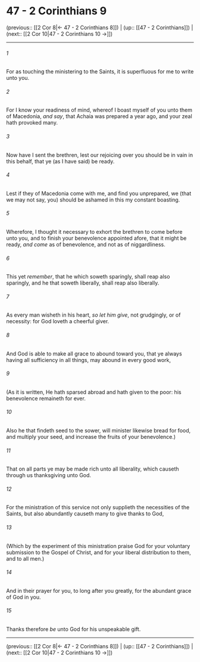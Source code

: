# 47 - 2 Corinthians 9

(previous:: [[2 Cor 8|← 47 - 2 Corinthians 8]]) | (up:: [[47 - 2 Corinthians]]) | (next:: [[2 Cor 10|47 - 2 Corinthians 10 →]])

***


###### 1 
For as touching the ministering to the Saints, it is superfluous for me to write unto you. 

###### 2 
For I know your readiness of mind, whereof I boast myself of you unto them of Macedonia, _and say_, that Achaia was prepared a year ago, and your zeal hath provoked many. 

###### 3 
Now have I sent the brethren, lest our rejoicing over you should be in vain in this behalf, that ye (as I have said) be ready. 

###### 4 
Lest if they of Macedonia come with me, and find you unprepared, we (that we may not say, you) should be ashamed in this my constant boasting. 

###### 5 
Wherefore, I thought it necessary to exhort the brethren to come before unto you, and to finish your benevolence appointed afore, that it might be ready, _and come_ as of benevolence, and not as of niggardliness. 

###### 6 
This yet _remember_, that he which soweth sparingly, shall reap also sparingly, and he that soweth liberally, shall reap also liberally. 

###### 7 
As every man wisheth in his heart, _so let him give_, not grudgingly, or of necessity: for God loveth a cheerful giver. 

###### 8 
And God is able to make all grace to abound toward you, that ye always having all sufficiency in all things, may abound in every good work, 

###### 9 
(As it is written, He hath sparsed abroad and hath given to the poor: his benevolence remaineth for ever. 

###### 10 
Also he that findeth seed to the sower, will minister likewise bread for food, and multiply your seed, and increase the fruits of your benevolence.) 

###### 11 
That on all parts ye may be made rich unto all liberality, which causeth through us thanksgiving unto God. 

###### 12 
For the ministration of this service not only supplieth the necessities of the Saints, but also abundantly causeth many to give thanks to God, 

###### 13 
(Which by the experiment of this ministration praise God for your voluntary submission to the Gospel of Christ, and for your liberal distribution to them, and to all men.) 

###### 14 
And in their prayer for you, to long after you greatly, for the abundant grace of God in you. 

###### 15 
Thanks therefore _be_ unto God for his unspeakable gift.

***

(previous:: [[2 Cor 8|← 47 - 2 Corinthians 8]]) | (up:: [[47 - 2 Corinthians]]) | (next:: [[2 Cor 10|47 - 2 Corinthians 10 →]])
